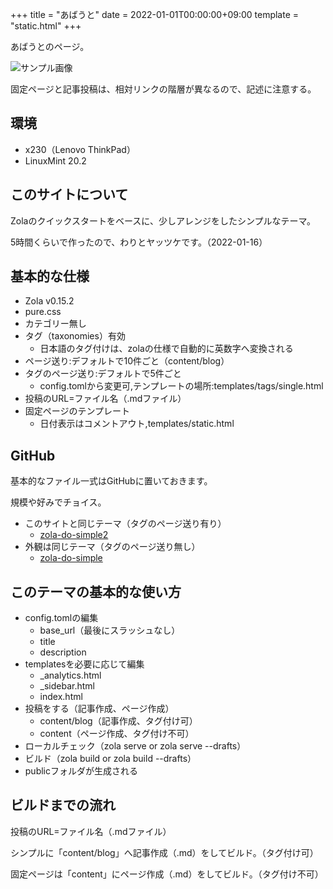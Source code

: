 +++
title = "あばうと"
date = 2022-01-01T00:00:00+09:00
template = "static.html"
+++

あばうとのページ。

![サンプル画像](../images/1920x1080.jpg)

固定ページと記事投稿は、相対リンクの階層が異なるので、記述に注意する。


## 環境

- x230（Lenovo ThinkPad）
- LinuxMint 20.2


## このサイトについて

Zolaのクイックスタートをベースに、少しアレンジをしたシンプルなテーマ。

5時間くらいで作ったので、わりとヤッツケです。（2022-01-16）


## 基本的な仕様

- Zola v0.15.2
- pure.css
- カテゴリー無し
- タグ（taxonomies）有効
	- 日本語のタグ付けは、zolaの仕様で自動的に英数字へ変換される
- ページ送り:デフォルトで10件ごと（content/blog）
- タグのページ送り:デフォルトで5件ごと
	- config.tomlから変更可,テンプレートの場所:templates/tags/single.html
- 投稿のURL=ファイル名（.mdファイル）
- 固定ページのテンプレート
	- 日付表示はコメントアウト,templates/static.html


## GitHub

基本的なファイル一式はGitHubに置いておきます。

規模や好みでチョイス。

- このサイトと同じテーマ（タグのページ送り有り）
	- <a href="https://github.com/hikagestyle/zola-do-simple2" target="_blank" rel="nofollow noopener noreferrer">zola-do-simple2</a>
- 外観は同じテーマ（タグのページ送り無し）
	- <a href="https://github.com/hikagestyle/zola-do-simple" target="_blank" rel="nofollow noopener noreferrer">zola-do-simple</a>


## このテーマの基本的な使い方

- config.tomlの編集
	- base_url（最後にスラッシュなし）
	- title
	- description
- templatesを必要に応じて編集
	- _analytics.html
	- _sidebar.html
	- index.html
- 投稿をする（記事作成、ページ作成）
	- content/blog（記事作成、タグ付け可）
	- content（ページ作成、タグ付け不可）
- ローカルチェック（zola serve or zola serve --drafts）
- ビルド（zola build or zola build --drafts）
- publicフォルダが生成される


## ビルドまでの流れ

投稿のURL=ファイル名（.mdファイル）

シンプルに「content/blog」へ記事作成（.md）をしてビルド。（タグ付け可）

固定ページは「content」にページ作成（.md）をしてビルド。（タグ付け不可）

